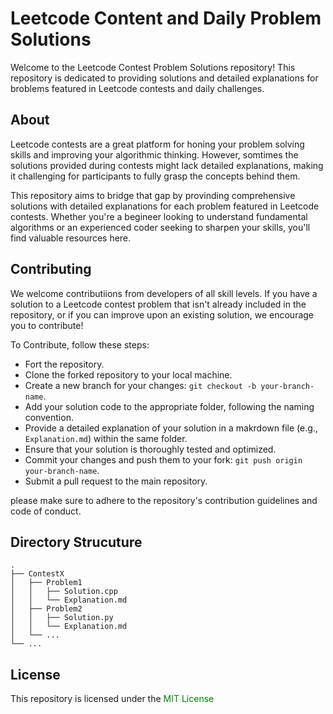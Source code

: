 # Leetcode Content and Daily Problem Solutions

Welcome to the Leetcode Contest Problem Solutions repository! This repository is dedicated to providing solutions and detailed explanations for broblems featured in Leetcode contests and daily challenges.

## About 

Leetcode contests are a great platform for honing your problem solving  skills and improving your algorithmic thinking. However, somtimes the solutions provided during contests might lack detailed explanations, making it challenging for participants to fully grasp the concepts behind them.

This repository aims to bridge that gap by provinding comprehensive solutions with detailed explanations for each problem featured in Leetcode contests. Whether you're a begineer looking to understand fundamental algorithms or an experienced coder seeking to sharpen your skills, you'll find valuable resources here.

## Contributing 

We welcome contributiions from developers of all skill levels. If you have a solution to a Leetcode contest problem that isn't already included in the repository, or if you can improve upon an existing solution, we encourage you to contribute!

To Contribute, follow these steps:
- Fort the repository.
- Clone the forked repository to your local machine.
- Create a new branch for your changes: `git checkout -b your-branch-name`.
- Add your solution code to the appropriate folder, following the naming convention.
- Provide a detailed explanation of your solution in a makrdown file (e.g., `Explanation.md`) within the same folder.
- Ensure that your solution is thoroughly tested and optimized.
- Commit your changes and push them to your fork: `git push origin your-branch-name`.
- Submit a pull request to the main repository.

please make sure to adhere to the repository's contribution guidelines and code of conduct.

## Directory Strucuture
```
.
├── ContestX
│   ├── Problem1
│   │   ├── Solution.cpp
│   │   └── Explanation.md
│   ├── Problem2
│   │   ├── Solution.py
│   │   └── Explanation.md
│   └── ...
└── ...

```

## License
This repository is licensed under the <font color="green">MIT License</font>
